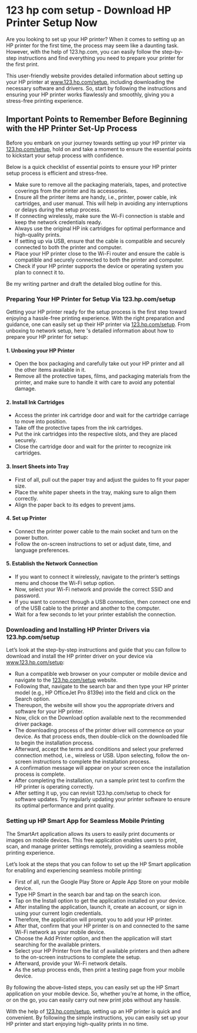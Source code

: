 # 123 hp com setup - Download HP Printer Setup Now
Are you looking to set up your HP printer? When it comes to setting up an HP printer for the first time, the process may seem like a daunting task. However, with the help of 123.hp.com, you can easily follow the step-by-step instructions and find everything you need to prepare your printer for the first print.

This user-friendly website provides detailed information about setting up your HP printer at <a href="https://123hpcomset-up.github.io/">www.123.hp.com/setup</a>, including downloading the necessary software and drivers. So, start by following the instructions and ensuring your HP printer works flawlessly and smoothly, giving you a stress-free printing experience.

## Important Points to Remember Before Beginning with the HP Printer Set-Up Process
Before you embark on your journey towards setting up your HP printer via <a href="https://123hpcomset-up.github.io/">123.hp.com/setup</a>, hold on and take a moment to ensure the essential points to kickstart your setup process with confidence.

Below is a quick checklist of essential points to ensure your HP printer setup process is efficient and stress-free.

<ul><li>Make sure to remove all the packaging materials, tapes, and protective coverings from the printer and its accessories.</li>
<li>Ensure all the printer items are handy, i.e., printer, power cable, ink cartridges, and user manual. This will help in avoiding any interruptions or delays during the setup process.</li>
<li>If connecting wirelessly, make sure the Wi-Fi connection is stable and keep the network credentials ready.</li>
<li>Always use the original HP ink cartridges for optimal performance and high-quality prints.</li>
<li>If setting up via USB, ensure that the cable is compatible and securely connected to both the printer and computer.</li>
<li>Place your HP printer close to the Wi-Fi router and ensure the cable is compatible and securely connected to both the printer and computer.</li>
<li>Check if your HP printer supports the device or operating system you plan to connect it to.</li></ul>

Be my writing partner and draft the detailed blog outline for this. 

### Preparing Your HP Printer for Setup Via 123.hp.com/setup

Getting your HP printer ready for the setup process is the first step toward enjoying a hassle-free printing experience. With the right preparation and guidance, one can easily set up their HP printer via <a href="https://123hpcomset-up.github.io/">123.hp.com/setup</a>. From unboxing to network setup, here 's detailed information about how to prepare your HP printer for setup:

#### 1. Unboxing your HP Printer
<ul><li>Open the box packaging and carefully take out your HP printer and all the other items available in it.</li>
<li>Remove all the protective tapes, films, and packaging materials from the printer, and make sure to handle it with care to avoid any potential damage.</li></ul>

#### 2. Install Ink Cartridges
<ul><li>Access the printer ink cartridge door and wait for the cartridge carriage to move into position.</li>
<li>Take off the protective tapes from the ink cartridges.</li>
<li>Put the ink cartridges into the respective slots, and they are placed securely.</li>
<li>Close the cartridge door and wait for the printer to recognize ink cartridges.</li></ul>

#### 3. Insert Sheets into Tray
<ul><li>First of all, pull out the paper tray and adjust the guides to fit your paper size.</li>
<li>Place the white paper sheets in the tray, making sure to align them correctly.</li>
<li>Align the paper back to its edges to prevent jams.</li></ul>

#### 4. Set up Printer
<ul><li>Connect the printer power cable to the main socket and turn on the power button.</li>
<li>Follow the on-screen instructions to set or adjust date, time, and language preferences.</li></ul>

#### 5. Establish the Network Connection
<ul><li>If you want to connect it wirelessly, navigate to the printer’s settings menu and choose the Wi-Fi setup option.</li>
<li>Now, select your Wi-Fi network and provide the correct SSID and password.</li>
<li>If you want to connect through a USB connection, then connect one end of the USB cable to the printer and another to the computer.</li>
<li>Wait for a few seconds to let your printer establish the connection.</li></ul>

### Downloading and Installing HP Printer Drivers via 123.hp.com/setup

Let’s look at the step-by-step instructions and guide that you can follow to download and install the HP printer driver on your device via <a href="https://123hpcomset-up.github.io/">www.123.hp.com/setup</a>:

<ul><li>Run a compatible web browser on your computer or mobile device and navigate to the <a href="https://123hpcomset-up.github.io/">123.hp.com/setup</a> website.</li>
<li>Following that, navigate to the search bar and then type your HP printer model (e.g., HP OfficeJet Pro 8139e) into the field and click on the Search option.</li>
<li>Thereupon, the website will show you the appropriate drivers and software for your HP printer.</li>
<li>Now, click on the Download option available next to the recommended driver package.</li>
<li>The downloading process of the printer driver will commence on your device. As that process ends, then double-click on the downloaded file to begin the installation process.</li>
<li>Afterward, accept the terms and conditions and select your preferred connection method, i.e., wireless or USB. Upon selecting, follow the on-screen instructions to complete the installation process.</li>
<li>A confirmation message will appear on your screen once the installation process is complete.</li>
<li>After completing the installation, run a sample print test to confirm the HP printer is operating correctly.</li>
<li>After setting it up, you can revisit 123.hp.com/setup to check for software updates. Try regularly updating your printer software to ensure its optimal performance and print quality.</li></ul>

### Setting up HP Smart App for Seamless Mobile Printing
The SmartArt application allows its users to easily print documents or images on mobile devices. This free application enables users to print, scan, and manage printer settings remotely, providing a seamless mobile printing experience.

Let’s look at the steps that you can follow to set up the HP Smart application for enabling and experiencing seamless mobile printing:

<ul><li>First of all, run the Google Play Store or Apple App Store on your mobile device.</li>
<li>Type HP Smart in the search bar and tap on the search icon.</li>
<li>Tap on the Install option to get the application installed on your device.</li>
<li>After installing the application, launch it, create an account, or sign in using your current login credentials.</li>
<li>Therefore, the application will prompt you to add your HP printer.</li>
<li>After that, confirm that your HP printer is on and connected to the same Wi-Fi network as your mobile device.</li>
<li>Choose the Add Printer option, and then the application will start searching for the available printers.</li>
<li>Select your HP Printer from the list of available printers and then adhere to the on-screen instructions to complete the setup.</li>
<li>Afterward, provide your Wi-Fi network details.</li>
<li>As the setup process ends, then print a testing page from your mobile device.</li></ul>

By following the above-listed steps, you can easily set up the HP Smart application on your mobile device. So, whether you’re at home, in the office, or on the go, you can easily carry out new print jobs without any hassle.

With the help of <a href="https://123hpcomset-up.github.io/">123.hp.com/setup</a>, setting up an HP printer is quick and convenient. By following the simple instructions, you can easily set up your HP printer and start enjoying high-quality prints in no time.
